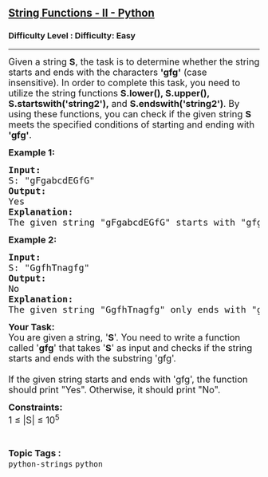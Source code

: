 <h2><a href="https://www.geeksforgeeks.org/problems/string-functions-ii/1?page=1&category=python&sortBy=submissions">String Functions - II - Python</a></h2><h3>Difficulty Level : Difficulty: Easy</h3><hr><div class="problems_problem_content__Xm_eO"><p><span style="font-size: 18px;">Given a string <strong>S</strong>, the task is to determine whether the string starts and ends with the characters <strong>'gfg'</strong> (case insensitive). In order to complete this task, you need to utilize the string functions <strong>S.lower(), S.upper(), S.startswith('string2'),</strong> and <strong>S.endswith('string2')</strong>. By using these functions, you can check if the given string <strong>S</strong> meets the specified conditions of starting and ending with <strong>'gfg'</strong>.</span></p>
<p><span style="font-size: 18px;"><strong>Example 1:</strong></span></p>
<pre><span style="font-size: 18px;"><strong>Input:</strong><br>S: "gFgabcdEGfG"<br><strong>Output:</strong><br>Yes<br><strong>Explanation:</strong><br>The given string "gFgabcdEGfG" starts with "gfg" and also ends with "gfg" after converting it to lowercase ("gfgabcdegfg"), so the output is Yes.</span></pre>
<p><span style="font-size: 18px;"><strong>Example 2:</strong></span></p>
<pre><span style="font-size: 18px;"><strong>Input:</strong><br>S: "GgfhTnagfg"<br><strong>Output:</strong><br>No<br><strong>Explanation:</strong><br>The given string "GgfhTnagfg" only ends with "gfg" after converting it to lowercase ("ggfhtnagfg"), but it does not start with "gfg", so the output is No.</span></pre>
<p><span style="font-size: 18px;"><strong>Your Task:</strong><br>You are given a string, '<strong>S</strong>'. You need to write a function called '<strong>gfg</strong>' that takes '<strong>S</strong>' as input and checks if the string starts and ends with the substring 'gfg'.<br><br>If the given string starts and ends with 'gfg', the function should print "Yes". Otherwise, it should print "No".</span></p>
<p><span style="font-size: 18px;"><strong>Constraints:</strong><br>1 ≤ |S| ≤ 10<sup>5</sup></span></p></div><br><p><span style=font-size:18px><strong>Topic Tags : </strong><br><code>python-strings</code>&nbsp;<code>python</code>&nbsp;